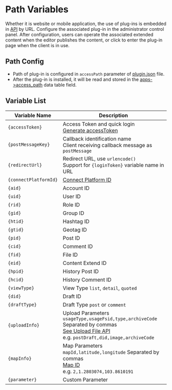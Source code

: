 # Path Variables

Whether it is website or mobile application, the use of plug-ins is embedded in [API](../../api/) by URL. Configure the associated plug-in in the administrator control panel. After configuration, users can operate the associated extended content when the editor publishes the content, or click to enter the plug-in page when the client is in use.

## Path Config

- Path of plug-in is configured in `accessPath` parameter of [plugin.json](https://docs.fresns.com/open-source/extensions/index.md#pluginjson-config-file) file.
- After the plug-in is installed, it will be read and stored in the [apps->access_path](https://docs.fresns.com/open-source/database/apps/apps.md) data table field.

## Variable List

| Variable Name | Description |
| --- | --- |
| `{accessToken}` | Access Token and quick login<br>[Generate accessToken](access-token.md) |
| `{postMessageKey}` | Callback identification name<br>Client receiving callback message as `postMessage` |
| `{redirectUrl}` | Redirect URL, use `urlencode()`<br>Support for `{loginToken}` variable name in URL |
| `{connectPlatformId}` | [Connect Platform ID](https://docs.fresns.com/open-source/configs/dictionary/connects.html) |
| `{aid}` | Account ID |
| `{uid}` | User ID |
| `{rid}` | Role ID |
| `{gid}` | Group ID |
| `{htid}` | Hashtag ID |
| `{gtid}` | Geotag ID |
| `{pid}` | Post ID |
| `{cid}` | Comment ID |
| `{fid}` | File ID |
| `{eid}` | Content Extend ID |
| `{hpid}` | History Post ID |
| `{hcid}` | History Comment ID |
| `{viewType}` | View Type `list`, `detail`, `quoted` |
| `{did}` | Draft ID |
| `{draftType}` | Draft Type `post` or `comment` |
| `{uploadInfo}` | Upload Parameters `usageType,usageFsid,type,archiveCode` Separated by commas<br>[See Upload File API](../../api/common/file-upload.md)<br>e.g. `postDraft,did,image,archiveCode` |
| `{mapInfo}` | Map Parameters `mapId,latitude,longitude` Separated by commas<br>[Map ID](../dictionary/maps.md)<br>e.g. `2,1.2803074,103.8610191` |
| `{parameter}` | Custom Parameter |
